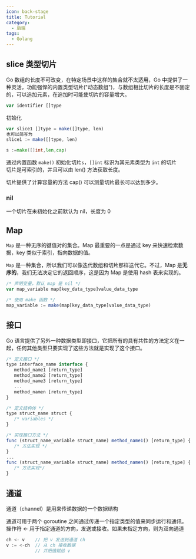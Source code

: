 ```yaml
---
icon: back-stage
title: Tutorial
category:
  - 后端
tags:
  - Golang
---
```


## slice 类型切片

Go 数组的长度不可改变，在特定场景中这样的集合就不太适用，Go 中提供了一种灵活，功能强悍的内置类型切片("动态数组")，与数组相比切片的长度是不固定的，可以追加元素，在追加时可能使切片的容量增大。

```javascript
var identifier []type
```

初始化

```javascript
var slice1 []type = make([]type, len)
也可以简写为
slice1 := make([]type, len)
```

```Go
s :=make([]int,len,cap)
```

通过内置函数 `make()` 初始化切片`s`，`[]int` 标识为其元素类型为 `int` 的切片  
切片是可索引的，并且可以由 len() 方法获取长度。

切片提供了计算容量的方法 cap() 可以测量切片最长可以达到多少。

### nil

一个切片在未初始化之前默认为 nil，长度为 0

## Map

`Map` 是一种无序的键值对的集合。Map 最重要的一点是通过 key 来快速检索数据，key 类似于索引，指向数据的值。

`Map` 是一种集合，所以我们可以像迭代数组和切片那样迭代它。不过，Map 是**无序的**，我们无法决定它的返回顺序，这是因为 Map 是使用 hash 表来实现的。

```javascript
/* 声明变量，默认 map 是 nil */
var map_variable map[key_data_type]value_data_type

/* 使用 make 函数 */
map_variable := make(map[key_data_type]value_data_type)
```

## 接口

Go 语言提供了另外一种数据类型即接口，它把所有的具有共性的方法定义在一起，任何其他类型只要实现了这些方法就是实现了这个接口。

```javascript
/* 定义接口 */
type interface_name interface {
   method_name1 [return_type]
   method_name2 [return_type]
   method_name3 [return_type]
   ...
   method_namen [return_type]
}

/* 定义结构体 */
type struct_name struct {
   /* variables */
}

/* 实现接口方法 */
func (struct_name_variable struct_name) method_name1() [return_type] {
   /* 方法实现 */
}
...
func (struct_name_variable struct_name) method_namen() [return_type] {
   /* 方法实现*/
}
```

## 通道

通道（channel）是用来传递数据的一个数据结构

通道可用于两个 goroutine 之间通过传递一个指定类型的值来同步运行和通讯。操作符 <- 用于指定通道的方向，发送或接收。如果未指定方向，则为双向通道

```javascript
ch <- v    // 把 v 发送到通道 ch
v := <-ch  // 从 ch 接收数据
           // 并把值赋给 v
```
